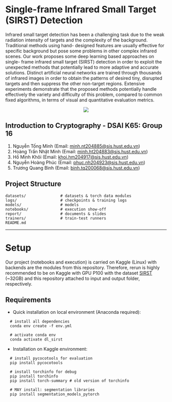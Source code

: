 # Single-frame Infrared Small Target (SIRST) Detection
Infrared small target detection has been a challenging task due to the weak radiation
intensity of targets and the complexity of the background. Traditional methods using hand-
designed features are usually effective for specific background but pose some problems in other
complex infrared scenes. Our work proposes some deep learning based approaches on single-
frame infrared small target (SIRST) detection in order to exploit the unexpected methods that
potentially lead to more adaptive and accurate solutions. Distinct artificial neural networks
are trained through thousands of infrared images in order to obtain the patterns of desired
tiny, disrupted targets and then suppress the other non-target regions. Extensive experiments
demonstrate that the proposed methods potentially handle effectively the variety and difficulty
of this problem, compared to common fixed algorithms, in terms of visual and quantitative
evaluation metrics.

<p align="center">
  <img src="https://user-images.githubusercontent.com/86721208/211051273-7f70a44f-e45d-40b9-8887-e567b086627d.png" />
</p>

## Introduction to Cryptography - DSAI K65: Group 16
1. Nguyễn Tống Minh (Email: minh.nt204885@sis.hust.edu.vn)
2. Hoàng Trần Nhật Minh (Email: minh.ht204883@sis.hust.edu.vn)
3. Hồ Minh Khôi (Email: khoi.hm204917@sis.hust.edu.vn)
4. Nguyễn Hoàng Phúc (Email: phuc.nh204923@sis.hust.edu.vn)
5. Trương Quang Bình (Email: binh.tq200068@sis.hust.edu.vn)

## Project Structure

```
datasets/               # datasets & torch data modules
logs/                   # checkpoints & training logs
models/                 # models
notebooks/              # execution show-off
report/                 # documents & slides
trainers/               # train-test runners
README.md
```
---

# Setup

Our project (notebooks and execution) is carried on Kaggle (Linux) with backends are the modules from this repository. Therefore, rerun is highly recommended to be on Kaggle with GPU P100 with the dataset [SIRST](https://www.kaggle.com/datasets/minhngt02/nudtsirst) (~32GB) and this repository attached to input and output folder, respectively.

## Requirements
- Quick installation on local environment (Anaconda required):
```
  # install all dependencies
  conda env create -f env.yml
  
  # activate conda env
  conda activate dl_sirst
```

- Installation on Kaggle environment:
```
  # install pycocotools for evaluation
  pip install pycocotools
  
  # install torchinfo for debug
  pip install torchinfo
  pip install torch-summary # old version of torchinfo
  
  # MAY install: segmentation libraries
  pip install segmentation_models_pytorch
```

